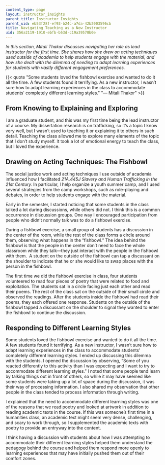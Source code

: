 ```yaml
---
content_type: page
layout: instructor_insights
parent_title: Instructor Insights
parent_uid: eb53f28f-ef93-b24c-a7da-42b2003596cb
title: Navigating Teaching as a New Instructor
uid: 356a2119-1910-ebfb-b63d-c19a39570b0e
---
```


_In this section, Mitali Thakor discusses navigating her role as lead instructor for the first time. She shares how she drew on acting techniques used outside of academia to help students engage with the material, and how she dealt with the dilemma of needing to adapt learning experiences for students with vastly different engagement preferences._

{{< quote "Some students loved the fishbowl exercise and wanted to do it all the time. A few students found it terrifying. As a new instructor, I wasn’t sure how to adapt learning experiences in the class to accommodate students’ completely different learning styles." "— Mitali Thakor" >}}

From Knowing to Explaining and Exploring
----------------------------------------

I am a graduate student, and this was my first time being the lead instructor of a course. My dissertation research is on trafficking, so it’s a topic I know very well, but I wasn’t used to teaching it or explaining it to others in such detail. Teaching the class allowed me to explore many elements of the topic that I don’t study myself. It took a lot of emotional energy to teach the class, but I loved the experience.

Drawing on Acting Techniques: The Fishbowl
------------------------------------------

The social justice work and acting techniques I use outside of academia influenced how I facilitated _21A.445J Slavery and Human Trafficking in the 21st Century._ In particular, I help organize a youth summer camp, and I used several strategies from the camp workshops, such as role-playing and debates, in order to help students engage with the material.

Early in the semester, I started noticing that some students in the class talked a lot during discussions, while others did not. I think this is a common occurrence in discussion groups. One way I encouraged participation from people who didn’t normally talk was to do a fishbowl exercise.

During a fishbowl exercise, a small group of students has a discussion in the center of the room, while the rest of the class forms a circle around them, observing what happens in the “fishbowl.” The idea behind the fishbowl is that the people in the center don’t need to face the whole classroom while they talk—they just interact with the people in the fishbowl with them.  A student on the outside of the fishbowl can tap a discussant on the shoulder to indicate that he or she would like to swap places with the person in the fishbowl.

The first time we did the fishbowl exercise in class, four students volunteered to read four pieces of poetry that were related to food and exploitation. The students sat in a circle facing just each other and read their poems. The rest of the class sat on the outside of their small circle and observed the readings. After the students inside the fishbowl had read their poems, they each offered one response. Students on the outside of the fishbowl tapped a discussant on the shoulder to signal they wanted to enter the fishbowl to continue the discussion.

Responding to Different Learning Styles
---------------------------------------

Some students loved the fishbowl exercise and wanted to do it all the time. A few students found it terrifying. As a new instructor, I wasn’t sure how to adapt learning experiences in the class to accommodate students’ completely different learning styles. I ended up discussing this dilemma with the students. I opened the discussion by observing, “Some of you reacted differently to this activity than I was expecting and I want to try to accommodate different learning styles.” I noted that some people tend learn by talking things out in front of others, so while it may have seemed like some students were taking up a lot of space during the discussion, it was their way of processing information. I also shared my observation that other people in the class tended to process information through writing.

I explained that the need to accommodate different learning styles was one of the reasons that we read poetry and looked at artwork in addition to reading academic texts in the course. If this was someone’s first time in a humanities class, an academic text might seem very dense, challenging, and scary to work through, so I supplemented the academic texts with poetry to provide an entryway into the content.

I think having a discussion with students about how I was attempting to accommodate their different learning styles helped them understand the pedagogy behind the course and helped them respond more openly to learning experiences that may have initially pushed them out of their comfort zones.